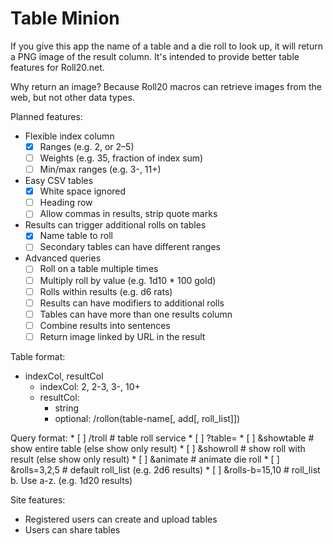 # Table Minion

If you give this app the name of a table and a die roll to look up, it will return a PNG image of the result column. It's intended to provide better table features for Roll20.net.

Why return an image? Because Roll20 macros can retrieve images from the web, but not other data types.

Planned features:
* Flexible index column
    * [x] Ranges (e.g. 2, or 2–5)
    * [ ] Weights (e.g. 35, fraction of index sum)
    * [ ] Min/max ranges (e.g. 3-, 11+)
* Easy CSV tables
    * [x] White space ignored
    * [ ] Heading row
    * [ ] Allow commas in results, strip quote marks
* Results can trigger additional rolls on tables
    * [x] Name table to roll
    * [ ] Secondary tables can have different ranges
* Advanced queries
    * [ ] Roll on a table multiple times
    * [ ] Multiply roll by value (e.g. 1d10 * 100 gold)
    * [ ] Rolls within results (e.g. d6 rats)
    * [ ] Results can have modifiers to additional rolls
    * [ ] Tables can have more than one results column
    * [ ] Combine results into sentences
    * [ ] Return image linked by URL in the result

Table format:
* indexCol, resultCol
    * indexCol: 2, 2-3, 3-, 10+
    * resultCol:
        * string
        * optional: /rollon(table-name\[, add\[, roll_list\]\])

Query format:
    * [ ]   /troll      # table roll service
    * [ ]   ?table=<tablename>
    * [ ]   &showtable  # show entire table (else show only result)
    * [ ]   &showroll   # show roll with result (else show only result)
    * [ ]   &animate    # animate die roll
    * [ ]   &rolls=3,2,5    # default roll_list (e.g. 2d6 results)
    * [ ]   &rolls-b=15,10  # roll_list b. Use a-z. (e.g. 1d20 results)

Site features:
* Registered users can create and upload tables
* Users can share tables
